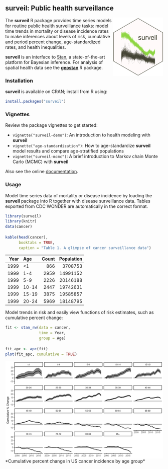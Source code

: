 <!-- README.md is generated from README.Rmd. Please edit that file -->

surveil: Public health surveillance
-----------------------------------

<img src="man/figures/logo.png" align="right" width="160" />

The **surveil** R package provides time series models for routine public
health surveillance tasks: model time trends in mortality or disease
incidence rates to make inferences about levels of risk, cumulative and
period percent change, age-standardized rates, and health inequalities.

**surveil** is an interface to [Stan](https://mc-stan.org), a
state-of-the-art platform for Bayesian inference. For analysis of
spatial health data see the
[**geostan**](https://connordonegan.github.io/geostan/) R package.

### Installation

**surveil** is available on CRAN; install from R using:

``` r
install.packages("surveil")
```

### Vignettes

Review the package vignettes to get started:

-   `vignette("surveil-demo")`: An introduction to health modeling with
    **surveil**
-   `vignette("age-standardization")`: How to age-standardize
    **surveil** model results and compare age-stratified populations
-   `vignette("surveil-mcmc")`: A brief introduction to Markov chain
    Monte Carlo (MCMC) with **surveil**

Also see the online
[documentation](https://connordonegan.github.io/surveil/reference/index.html).

### Usage

Model time series data of mortality or disease incidence by loading the
**surveil** package into R together with disease surveillance data.
Tables exported from CDC WONDER are automatically in the correct format.

``` r
library(surveil)
library(knitr)
data(cancer)

kable(head(cancer), 
      booktabs = TRUE,
      caption = "Table 1. A glimpse of cancer surveillance data")
```

|  Year| Age   |  Count|  Population|
|-----:|:------|------:|-----------:|
|  1999| &lt;1 |    866|     3708753|
|  1999| 1-4   |   2959|    14991152|
|  1999| 5-9   |   2226|    20146188|
|  1999| 10-14 |   2447|    19742631|
|  1999| 15-19 |   3875|    19585857|
|  1999| 20-24 |   5969|    18148795|

Model trends in risk and easily view functions of risk estimates, such
as cumulative percent change:

``` r
fit <- stan_rw(data = cancer,
               time = Year, 
               group = Age)

fit_apc <- apc(fit)
plot(fit_apc, cumulative = TRUE)
```

<img src="man/figures/cpc-plot.png" align="center" width="800" />
*Cumulative percent change in US cancer incidence by age group*
